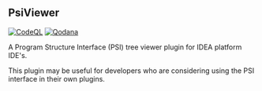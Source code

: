 ## PsiViewer ##

[![CodeQL](https://github.com/JetBrains/psiviewer/actions/workflows/codeql.yml/badge.svg)](https://github.com/JetBrains/psiviewer/actions/workflows/codeql.yml)
[![Qodana](https://github.com/JetBrains/psiviewer/actions/workflows/qodana_scan.yml/badge.svg)](https://github.com/JetBrains/psiviewer/actions/workflows/qodana_scan.yml)

A Program Structure Interface (PSI) tree viewer plugin for IDEA platform IDE's.

This plugin may be useful for developers who are considering using the PSI interface in their own plugins.